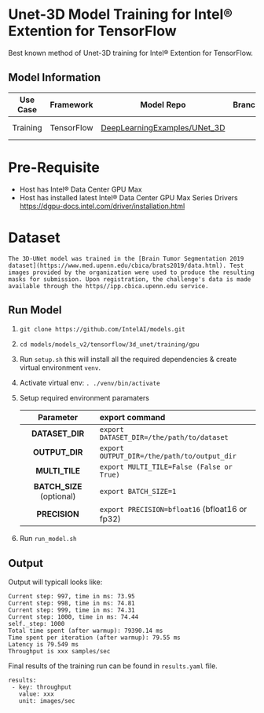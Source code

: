# Unet-3D Model Training for Intel® Extention for TensorFlow
Best known method of Unet-3D training for Intel® Extention for TensorFlow.

## Model Information
| **Use Case** |**Framework** | **Model Repo** | **Branch/Commit/Tag** | **Optional Patch**
| :---: | :---: | :---: | :---: | :---: |
| Training | TensorFlow | [DeepLearningExamples/UNet_3D](https://github.com/NVIDIA/DeepLearningExamples/tree/master/TensorFlow/Segmentation/UNet_3D_Medical) | master | 3dunet_itex.patch <br /> 3dunet_itex_with_horovod.patch |

# Pre-Requisite
* Host has Intel® Data Center GPU Max
* Host has installed latest Intel® Data Center GPU Max Series Drivers https://dgpu-docs.intel.com/driver/installation.html

# Dataset 
```
The 3D-UNet model was trained in the [Brain Tumor Segmentation 2019 dataset](https://www.med.upenn.edu/cbica/brats2019/data.html). Test images provided by the organization were used to produce the resulting masks for submission. Upon registration, the challenge's data is made available through the https//ipp.cbica.upenn.edu service.
```

## Run Model
1. `git clone https://github.com/IntelAI/models.git`
2. `cd models/models_v2/tensorflow/3d_unet/training/gpu`
3. Run `setup.sh` this will install all the required dependencies & create virtual environment `venv`.
4. Activate virtual env: `. ./venv/bin/activate`
5. Setup required environment paramaters

    |   **Parameter**    | **export command**                                    |
    | :---: | :--- |
    |  **DATASET_DIR**   | `export DATASET_DIR=/the/path/to/dataset`             |
    |   **OUTPUT_DIR**   | `export OUTPUT_DIR=/the/path/to/output_dir`           |
    |   **MULTI_TILE**   | `export MULTI_TILE=False (False or True)`           |
    |   **BATCH_SIZE** (optional)   | `export BATCH_SIZE=1`           |
    |   **PRECISION**   | `export PRECISION=bfloat16` (bfloat16 or fp32)           |
6. Run `run_model.sh`

## Output

Output will typicall looks like:
```
Current step: 997, time in ms: 73.95
Current step: 998, time in ms: 74.81
Current step: 999, time in ms: 74.31
Current step: 1000, time in ms: 74.44
self._step: 1000
Total time spent (after warmup): 79390.14 ms
Time spent per iteration (after warmup): 79.55 ms
Latency is 79.549 ms
Throughput is xxx samples/sec
```

Final results of the training run can be found in `results.yaml` file.
```
results:
 - key: throughput
   value: xxx
   unit: images/sec
```
